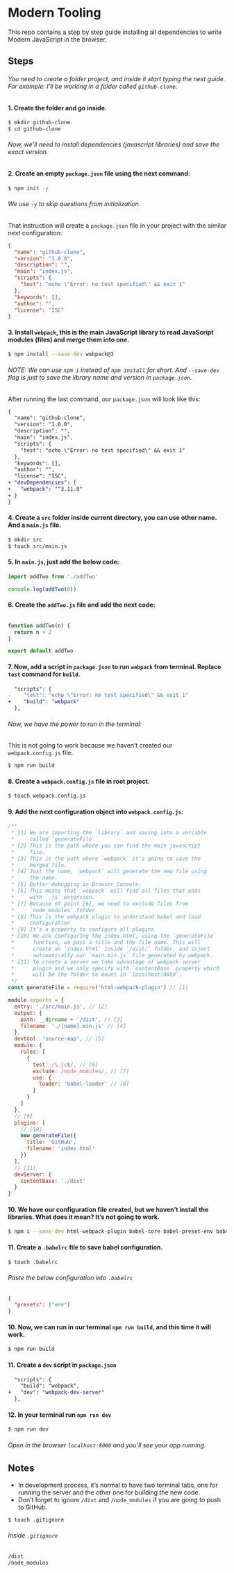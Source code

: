 # Modern Tooling

This repo contains a step by step guide installing all dependencies to write Modern JavaScript in the browser.

## Steps

###### You need to create a folder project, and inside it start typing the next guide. For example: I’ll be working in a folder called `github-clone`.

#### 1. Create the folder and go inside.
```sh
$ mkdir github-clone
$ cd github-clone
```

###### Now, we’ll need to install dependencies (_javascript libraries_) and save the exact version.

#### 2. Create an empty `package.json` file using the next command:
```sh
$ npm init -y
```

###### We use `-y` to skip questions from initialization.

That instruction will create a `package.json` file in your project with the similar next configuration:

```json
{
  "name": "github-clone",
  "version": "1.0.0",
  "description": "",
  "main": "index.js",
  "scripts": {
    "test": "echo \"Error: no test specified\" && exit 1"
  },
  "keywords": [],
  "author": "",
  "license": "ISC"
}
```

#### 3. Install `webpack`, this is the main JavaScript library to read JavaScript modules (files) and merge them into one.
```sh
$ npm install --save-dev webpack@3
```

###### NOTE: We can use `npm i` instead of `npm install` for short. And `--save-dev` flag is just to save the library name and version in `package.json`.

After running the last command, our `package.json` will look like this:

```diff
{
  "name": "github-clone",
  "version": "1.0.0",
  "description": "",
  "main": "index.js",
  "scripts": {
    "test": "echo \"Error: no test specified\" && exit 1"
  },
  "keywords": [],
  "author": "",
  "license": "ISC",
+ "devDependencies": {
+   "webpack": "^3.11.0"
+ }
}
```

#### 4. Create a `src` folder inside current directory, you can use other name. And a `main.js` file.

```sh
$ mkdir src
$ touch src/main.js
```

#### 5. In `main.js`, just add the below code:

```js
import addTwo from './addTwo'

console.log(addTwo(8))
```

#### 6. Create the `addTwo.js` file and add the next code:

```js

function addTwo(n) {
  return n + 2
}

export default addTwo
```

#### 7. Now, add a script in `package.json` to run `webpack` from terminal. Replace `test` command for `build`.

```diff
  "scripts": {
-    "test": "echo \"Error: no test specified\" && exit 1"
+    "build": "webpack"
  },
```

###### Now, we have the power to run in the terminal:
This is not going to work because we haven’t created our `webpack.config.js` file.

```sh
$ npm run build
```

#### 8. Create a `webpack.config.js` file in root project.

```sh
$ touch webpack.config.js
```

#### 9. Add the next configuration object into `webpack.config.js`:

```js
/**
 * [1] We are importing the `library` and saving into a variable
 *     called `generateFile`
 * [2] This is the path where you can find the main javascript
 *     file.
 * [3] This is the path where `webpack` it’s going to save the
 *     merged file.
 * [4] Just the name, `webpack` will generate the new file using
 *     the name.
 * [5] Better debugging in Browser Console.
 * [6] This means that `webpack` will find all files that ends
 *     with `.js` extension.
 * [7] Because of point [6], we need to exclude files from
 *     `node_modules` folder
 * [8] This is the webpack plugin to understand babel and load
 *     configuration
 * [9] It’s a property to configure all plugins
 * [10] We are configuring the index.html, using the `generateFile`
 *      function, we pass a title and the file name. This will
 *      create an `index.html` inside `/dist/` folder, and inject
 *      automatically our `main.min.js` file generated by webpack.
 * [11] To create a server we take advantage of webpack server
 *      plugin and we only specify with `contentBase` property which
 *      will be the folder to mount in `localhost:8080`.
 */
const generateFile = require('html-webpack-plugin') // [1]

module.exports = {
  entry: './src/main.js', // [2]
  output: {
    path: __dirname + '/dist', // [3]
    filename: './[name].min.js' // [4]
  },
  devtool: 'source-map', // [5]
  module: {
    rules: [
      {
        test: /\.js$/, // [6]
        exclude: /node_modules/, // [7]
        use: {
          loader: 'babel-loader' // [8]
        }
      }
    ]
  },
  // [9]
  plugins: [
    // [10]
    new generateFile({
      title: 'GitHub',
      filename: 'index.html'
    })
  ],
  // [11]
  devServer: {
    contentBase: './dist'
  }
}

```

#### 10. We have our configuration file created, but we haven’t install the libraries. What does it mean? It’s not going to work.

```sh
$ npm i --save-dev html-webpack-plugin babel-core babel-preset-env babel-loader webpack-dev-server@2
```

#### 11. Create a `.babelrc` file to save babel configuration.

```sh
$ touch .babelrc
```

###### Paste the below configuration into `.babelrc`

```json
{
  "presets": ["env"]
}
```

#### 10. Now, we can run in our terminal `npm run build`, and this time it will work.
```sh
$ npm run build
```

#### 11. Create a `dev` script in `package.json`

```diff
  "scripts": {
    "build": "webpack",
+   "dev": "webpack-dev-server"
  },
```

#### 12. In your terminal run `npm run dev`
```sh
$ npm run dev
```

###### Open in the browser `localhost:8080` and you’ll see your app running.

## Notes

+ In development process, it’s normal to have two terminal tabs, one for running the server and the other one for building the new code.
+ Don’t forget to ignore `/dist` and `/node_modules` if you are going to push to GitHub.
```sh
$ touch .gitignore
```

###### Inside `.gitignore`
```sh
/dist
/node_modules
```
